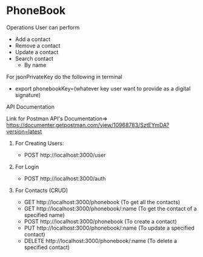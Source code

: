# PhoneBook
Operations User can perform  
  - Add a contact 
  - Remove a contact 
  - Update a contact 
  - Search contact 
    - By name

For jsonPrivateKey do the following in terminal
  - export phonebookKey=(whatever key user want to provide as a digital signature)

API Documentation

  Link for Postman API's Documentation=> https://documenter.getpostman.com/view/10968783/SztEYmDA?version=latest
  
  1. For Creating Users:
     - POST http://localhost:3000/user
     
  2. For Login
     - POST http://localhost:3000/auth
     
  3. For Contacts (CRUD)
     - GET    http://localhost:3000/phonebook       (To get all the contacts)
     - GET    http://localhost:3000/phonebook/:name (To get the contact of a specified name)
     - POST   http://localhost:3000/phonebook       (To create a contact)
     - PUT    http://localhost:3000/phonebook/:name (To update a specified contact)
     - DELETE http://localhost:3000/phonebook/:name (To delete a specified contact)
     
  
